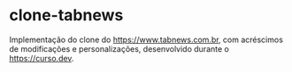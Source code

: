 # clone-tabnews
Implementação do clone do https://www.tabnews.com.br, com acréscimos de modificações e personalizações, desenvolvido durante o https://curso.dev.

